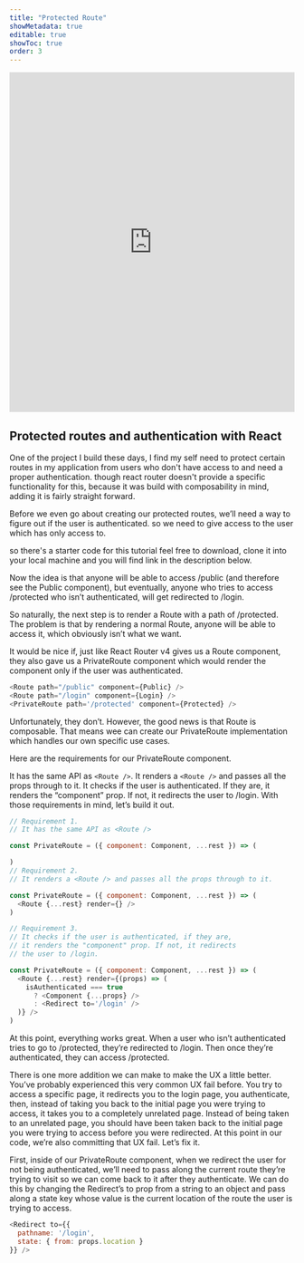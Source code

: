 ```yaml
---
title: "Protected Route"
showMetadata: true
editable: true
showToc: true
order: 3
---
```


<iframe width="100%" height="600" src="https://www.youtube.com/embed/BmBupjGJcaU" title="YouTube video player" frameborder="0" allow="accelerometer; autoplay; clipboard-write; encrypted-media; gyroscope; picture-in-picture" allowfullscreen></iframe>

## Protected routes and authentication with React

One of the project I build these days, I find my self need to protect certain routes in my application from users who don't have access to and need a proper authentication. though react router doesn't provide a specific functionality for this, because it was build with composability in mind, adding it is fairly straight forward.

Before we even go about creating our protected routes, we’ll need a way to figure out if the user is authenticated. so we need to give access to the user which has only access to.

so there's a starter code for this tutorial feel free to download, clone it into your local machine and you will find link in the description below.

Now the idea is that anyone will be able to access /public (and therefore see the Public component), but eventually, anyone who tries to access /protected who isn’t authenticated, will get redirected to /login.

So naturally, the next step is to render a Route with a path of /protected. The problem is that by rendering a normal Route, anyone will be able to access it, which obviously isn’t what we want.

It would be nice if, just like React Router v4 gives us a Route component, they also gave us a PrivateRoute component which would render the component only if the user was authenticated.

```javascript
<Route path="/public" component={Public} />
<Route path="/login" component={Login} />
<PrivateRoute path='/protected' component={Protected} />
```

Unfortunately, they don’t. However, the good news is that Route is composable. That means wee can create our PrivateRoute implementation which handles our own specific use cases.

Here are the requirements for our PrivateRoute component.

It has the same API as `<Route />`.
It renders a `<Route />` and passes all the props through to it.
It checks if the user is authenticated. If they are, it renders the “component” prop. If not, it redirects the user to /login.
With those requirements in mind, let’s build it out.

```javascript
// Requirement 1.
// It has the same API as <Route />

const PrivateRoute = ({ component: Component, ...rest }) => (

)
// Requirement 2.
// It renders a <Route /> and passes all the props through to it.

const PrivateRoute = ({ component: Component, ...rest }) => (
  <Route {...rest} render={} />
)

// Requirement 3.
// It checks if the user is authenticated, if they are,
// it renders the "component" prop. If not, it redirects
// the user to /login.

const PrivateRoute = ({ component: Component, ...rest }) => (
  <Route {...rest} render={(props) => (
    isAuthenticated === true
      ? <Component {...props} />
      : <Redirect to='/login' />
  )} />
)
```

At this point, everything works great. When a user who isn’t authenticated tries to go to /protected, they’re redirected to /login. Then once they’re authenticated, they can access /protected.

There is one more addition we can make to make the UX a little better. You’ve probably experienced this very common UX fail before. You try to access a specific page, it redirects you to the login page, you authenticate, then, instead of taking you back to the initial page you were trying to access, it takes you to a completely unrelated page. Instead of being taken to an unrelated page, you should have been taken back to the initial page you were trying to access before you were redirected. At this point in our code, we’re also committing that UX fail. Let’s fix it.

First, inside of our PrivateRoute component, when we redirect the user for not being authenticated, we’ll need to pass along the current route they’re trying to visit so we can come back to it after they authenticate. We can do this by changing the Redirect’s to prop from a string to an object and pass along a state key whose value is the current location of the route the user is trying to access.

```javascript
<Redirect to={{
  pathname: '/login',
  state: { from: props.location }
}} />
```